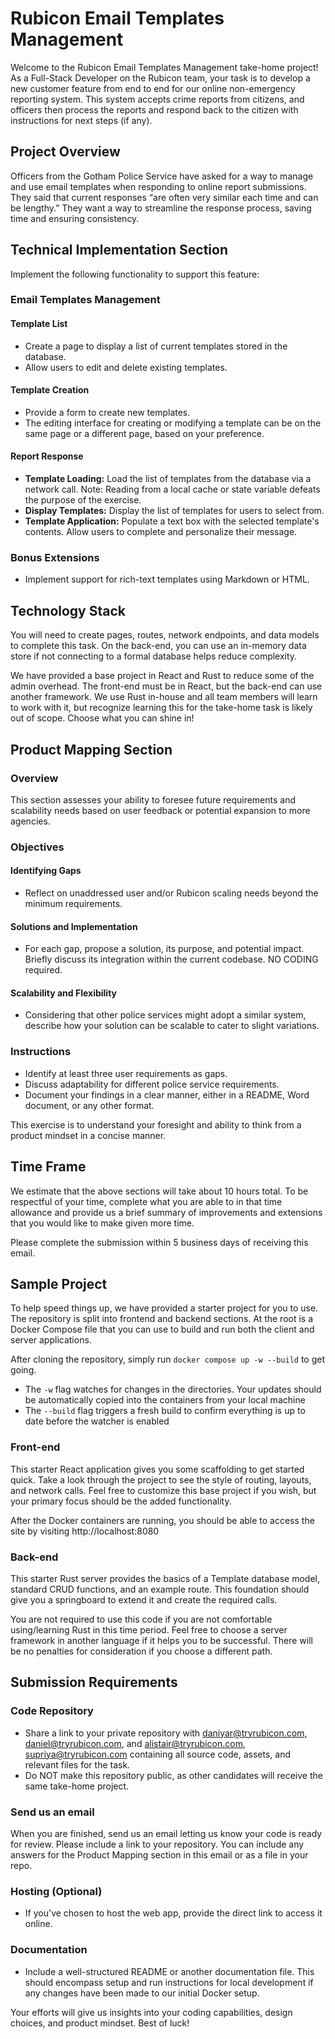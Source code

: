 # Rubicon Email Templates Management

Welcome to the Rubicon Email Templates Management take-home project! As a Full-Stack Developer on the Rubicon team, your task is to develop a new customer feature from end to end for our online non-emergency reporting system. This system accepts crime reports from citizens, and officers then process the reports and respond back to the citizen with instructions for next steps (if any).

## Project Overview

Officers from the Gotham Police Service have asked for a way to manage and use email templates when responding to online report submissions. They said that current responses “are often very similar each time and can be lengthy.” They want a way to streamline the response process, saving time and ensuring consistency.

## Technical Implementation Section

Implement the following functionality to support this feature:

### Email Templates Management

#### Template List

- Create a page to display a list of current templates stored in the database.
- Allow users to edit and delete existing templates.

#### Template Creation

- Provide a form to create new templates.
- The editing interface for creating or modifying a template can be on the same page or a different page, based on your preference.

#### Report Response

- **Template Loading:** Load the list of templates from the database via a network call. Note: Reading from a local cache or state variable defeats the purpose of the exercise.
- **Display Templates:** Display the list of templates for users to select from.
- **Template Application:** Populate a text box with the selected template's contents. Allow users to complete and personalize their message.

### Bonus Extensions

- Implement support for rich-text templates using Markdown or HTML.

## Technology Stack

You will need to create pages, routes, network endpoints, and data models to complete this task. On the back-end, you can use an in-memory data store if not connecting to a formal database helps reduce complexity.

We have provided a base project in React and Rust to reduce some of the admin overhead. The front-end must be in React, but the back-end can use another framework. We use Rust in-house and all team members will learn to work with it, but recognize learning this for the take-home task is likely out of scope. Choose what you can shine in!

## Product Mapping Section

### Overview

This section assesses your ability to foresee future requirements and scalability needs based on user feedback or potential expansion to more agencies.

### Objectives

#### Identifying Gaps

- Reflect on unaddressed user and/or Rubicon scaling needs beyond the minimum requirements.

#### Solutions and Implementation

- For each gap, propose a solution, its purpose, and potential impact. Briefly discuss its integration within the current codebase. NO CODING required.

#### Scalability and Flexibility

- Considering that other police services might adopt a similar system, describe how your solution can be scalable to cater to slight variations.

### Instructions

- Identify at least three user requirements as gaps.
- Discuss adaptability for different police service requirements.
- Document your findings in a clear manner, either in a README, Word document, or any other format.

This exercise is to understand your foresight and ability to think from a product mindset in a concise manner.

## Time Frame

We estimate that the above sections will take about 10 hours total. To be respectful of your time, complete what you are able to in that time allowance and provide us a brief summary of improvements and extensions that you would like to make given more time.

Please complete the submission within 5 business days of receiving this email.

## Sample Project

To help speed things up, we have provided a starter project for you to use. The repository is split into frontend and backend sections. At the root is a Docker Compose file that you can use to build and run both the client and server applications.

After cloning the repository, simply run `docker compose up -w --build` to get going.
- The `-w` flag watches for changes in the directories. Your updates should be automatically copied into the containers from your local machine
- The `--build` flag triggers a fresh build to confirm everything is up to date before the watcher is enabled

### Front-end

This starter React application gives you some scaffolding to get started quick. Take a look through the project to see the style of routing, layouts, and network calls. Feel free to customize this base project if you wish, but your primary focus should be the added functionality.

After the Docker containers are running, you should be able to access the site by visiting http://localhost:8080

### Back-end

This starter Rust server provides the basics of a Template database model, standard CRUD functions, and an example route. This foundation should give you a springboard to extend it and create the required calls. 

You are not required to use this code if you are not comfortable using/learning Rust in this time period. Feel free to choose a server framework in another language if it helps you to be successful. There will be no penalties for consideration if you choose a different path.

## Submission Requirements

### Code Repository

- Share a link to your private repository with daniyar@tryrubicon.com, daniel@tryrubicon.com, and alistair@tryrubicon.com, supriya@tryrubicon.com containing all source code, assets, and relevant files for the task.
- Do NOT make this repository public, as other candidates will receive the same take-home project.

### Send us an email

When you are finished, send us an email letting us know your code is ready for review. Please include a link to your repository. You can include any answers for the Product Mapping section in this email or as a file in your repo.

### Hosting (Optional)

- If you've chosen to host the web app, provide the direct link to access it online.

### Documentation

- Include a well-structured README or another documentation file. This should encompass setup and run instructions for local development if any changes have been made to our initial Docker setup.

Your efforts will give us insights into your coding capabilities, design choices, and product mindset. Best of luck!
